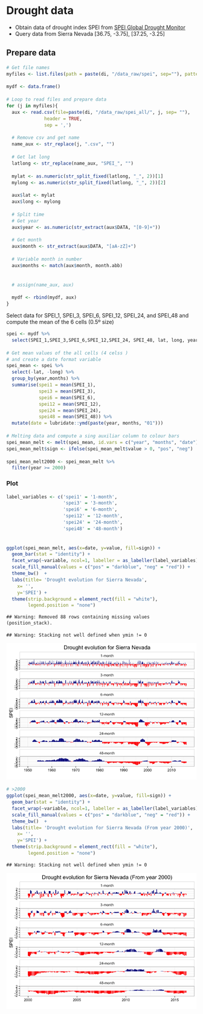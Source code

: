 Drought data
============

-   Obtain data of drought index SPEI from [SPEI Global Drought Monitor](http://sac.csic.es/spei/map/maps.html)
-   Query data from Sierra Nevada \[36.75, -3.75\], \[37.25, -3.25\]

Prepare data
------------

``` r
# Get file names
myfiles <- list.files(path = paste(di, "/data_raw/spei", sep=""), pattern = "\\.csv$")

mydf <- data.frame() 

# Loop to read files and prepare data
for (j in myfiles){ 
  aux <- read.csv(file=paste(di, "/data_raw/spei_all/", j, sep= ""),
              header = TRUE,
              sep = ',')
  
  # Remove csv and get name 
  name_aux <- str_replace(j, ".csv", "") 
  
  # Get lat long
  latlong <- str_replace(name_aux, "SPEI_", "")
  
  mylat <- as.numeric(str_split_fixed(latlong, "_", 2))[1]
  mylong <- as.numeric(str_split_fixed(latlong, "_", 2))[2]
  
  aux$lat <- mylat
  aux$long <- mylong 

  # Split time 
  # Get year 
  aux$year <- as.numeric(str_extract(aux$DATA, "[0-9]+"))
  
  # Get month 
  aux$month <- str_extract(aux$DATA, "[aA-zZ]+")
  
  # Variable month in number 
  aux$months <- match(aux$month, month.abb)
  
  
  # assign(name_aux, aux)
  
  mydf <- rbind(mydf, aux)
}
```

Select data for SPEI\_1, SPEI\_3, SPEI\_6, SPEI\_12, SPEI\_24, and SPEI\_48 and compute the mean of the 6 cells (0.5º size)

``` r
spei <- mydf %>% 
  select(SPEI_1,SPEI_3,SPEI_6,SPEI_12,SPEI_24, SPEI_48, lat, long, year, months) 

# Get mean values of the all cells (4 celss ) 
# and create a date format variable 
spei_mean <- spei %>% 
  select(-lat, -long) %>% 
  group_by(year,months) %>% 
  summarise(spei1 = mean(SPEI_1),
            spei3 = mean(SPEI_3),
            spei6 = mean(SPEI_6),
            spei12 = mean(SPEI_12),
            spei24 = mean(SPEI_24),
            spei48 = mean(SPEI_48)) %>%
  mutate(date = lubridate::ymd(paste(year, months, "01"))) 

# Melting data and compute a sing auxiliar column to colour bars 
spei_mean_melt <- melt(spei_mean, id.vars = c("year", "months", "date"))
spei_mean_melt$sign <- ifelse(spei_mean_melt$value > 0, "pos", "neg")

spei_mean_melt2000 <- spei_mean_melt %>% 
  filter(year >= 2000)
```

### Plot

``` r
label_variables <- c('spei1' = '1-month',
                     'spei3' = '3-month',
                     'spei6' = '6-month',
                     'spei12' = '12-month',
                     'spei24' = '24-month',
                     'spei48' = '48-month')


ggplot(spei_mean_melt, aes(x=date, y=value, fill=sign)) +  
  geom_bar(stat = "identity") + 
  facet_wrap(~variable, ncol=1, labeller = as_labeller(label_variables)) + 
  scale_fill_manual(values = c("pos" = "darkblue", "neg" = "red")) +
  theme_bw()  + 
  labs(title= 'Drought evolution for Sierra Nevada',
    x= '',
    y='SPEI') +
  theme(strip.background = element_rect(fill = "white"),
        legend.position = "none") 
```

    ## Warning: Removed 88 rows containing missing values (position_stack).

    ## Warning: Stacking not well defined when ymin != 0

![](explore_drought_files/figure-markdown_github/unnamed-chunk-3-1.png)<!-- -->

``` r
# >2000
ggplot(spei_mean_melt2000, aes(x=date, y=value, fill=sign)) +  
  geom_bar(stat = "identity") + 
  facet_wrap(~variable, ncol=1, labeller = as_labeller(label_variables)) + 
  scale_fill_manual(values = c("pos" = "darkblue", "neg" = "red")) +
  theme_bw()  + 
  labs(title= 'Drought evolution for Sierra Nevada (From year 2000)',
    x= '',
    y='SPEI') +
  theme(strip.background = element_rect(fill = "white"),
        legend.position = "none") 
```

    ## Warning: Stacking not well defined when ymin != 0

![](explore_drought_files/figure-markdown_github/unnamed-chunk-3-2.png)<!-- -->
